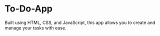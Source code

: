 # To-Do-App
Built using HTML, CSS, and JavaScript, this app allows you to create and manage your tasks with ease.
